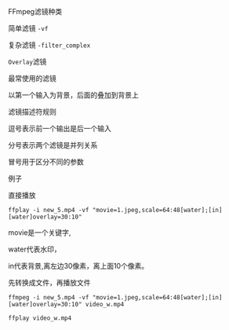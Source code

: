 FFmpeg滤镜种类

简单滤镜 `-vf`

复杂滤镜 `-filter_complex`

`Overlay`滤镜

最常使用的滤镜

以第一个输入为背景，后面的叠加到背景上

滤镜描述符规则

逗号表示前一个输出是后一个输入

分号表示两个滤镜是并列关系 

冒号用于区分不同的参数

例子

直接播放

```
ffplay -i new_5.mp4 -vf "movie=1.jpeg,scale=64:48[water];[in][water]overlay=30:10"
```

movie是一个关键字, 
 
water代表水印，

in代表背景,离左边30像素，离上面10个像素。

先转换成文件，再播放文件

```
ffmpeg -i new_5.mp4 -vf "movie=1.jpeg,scale=64:48[water];[in][water]overlay=30:10" video_w.mp4
```

```
ffplay video_w.mp4
```